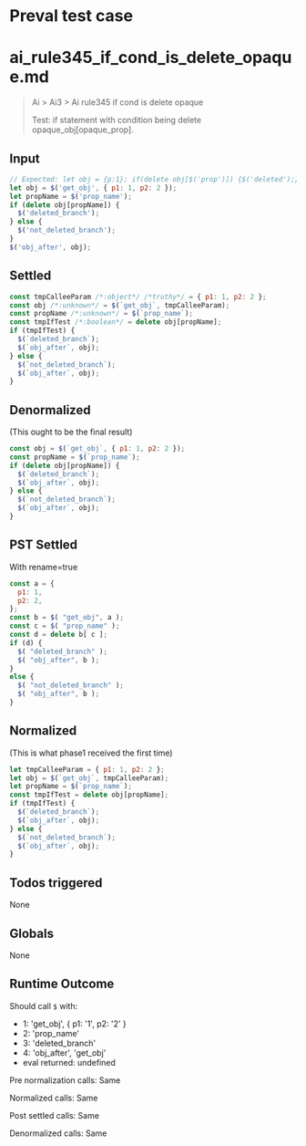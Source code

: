 # Preval test case

# ai_rule345_if_cond_is_delete_opaque.md

> Ai > Ai3 > Ai rule345 if cond is delete opaque
>
> Test: if statement with condition being delete opaque_obj[opaque_prop].

## Input

`````js filename=intro
// Expected: let obj = {p:1}; if(delete obj[$('prop')]) {$('deleted');} else {$('not_deleted');}
let obj = $('get_obj', { p1: 1, p2: 2 });
let propName = $('prop_name');
if (delete obj[propName]) {
  $('deleted_branch');
} else {
  $('not_deleted_branch');
}
$('obj_after', obj);
`````


## Settled


`````js filename=intro
const tmpCalleeParam /*:object*/ /*truthy*/ = { p1: 1, p2: 2 };
const obj /*:unknown*/ = $(`get_obj`, tmpCalleeParam);
const propName /*:unknown*/ = $(`prop_name`);
const tmpIfTest /*:boolean*/ = delete obj[propName];
if (tmpIfTest) {
  $(`deleted_branch`);
  $(`obj_after`, obj);
} else {
  $(`not_deleted_branch`);
  $(`obj_after`, obj);
}
`````


## Denormalized
(This ought to be the final result)

`````js filename=intro
const obj = $(`get_obj`, { p1: 1, p2: 2 });
const propName = $(`prop_name`);
if (delete obj[propName]) {
  $(`deleted_branch`);
  $(`obj_after`, obj);
} else {
  $(`not_deleted_branch`);
  $(`obj_after`, obj);
}
`````


## PST Settled
With rename=true

`````js filename=intro
const a = {
  p1: 1,
  p2: 2,
};
const b = $( "get_obj", a );
const c = $( "prop_name" );
const d = delete b[ c ];
if (d) {
  $( "deleted_branch" );
  $( "obj_after", b );
}
else {
  $( "not_deleted_branch" );
  $( "obj_after", b );
}
`````


## Normalized
(This is what phase1 received the first time)

`````js filename=intro
let tmpCalleeParam = { p1: 1, p2: 2 };
let obj = $(`get_obj`, tmpCalleeParam);
let propName = $(`prop_name`);
const tmpIfTest = delete obj[propName];
if (tmpIfTest) {
  $(`deleted_branch`);
  $(`obj_after`, obj);
} else {
  $(`not_deleted_branch`);
  $(`obj_after`, obj);
}
`````


## Todos triggered


None


## Globals


None


## Runtime Outcome


Should call `$` with:
 - 1: 'get_obj', { p1: '1', p2: '2' }
 - 2: 'prop_name'
 - 3: 'deleted_branch'
 - 4: 'obj_after', 'get_obj'
 - eval returned: undefined

Pre normalization calls: Same

Normalized calls: Same

Post settled calls: Same

Denormalized calls: Same
